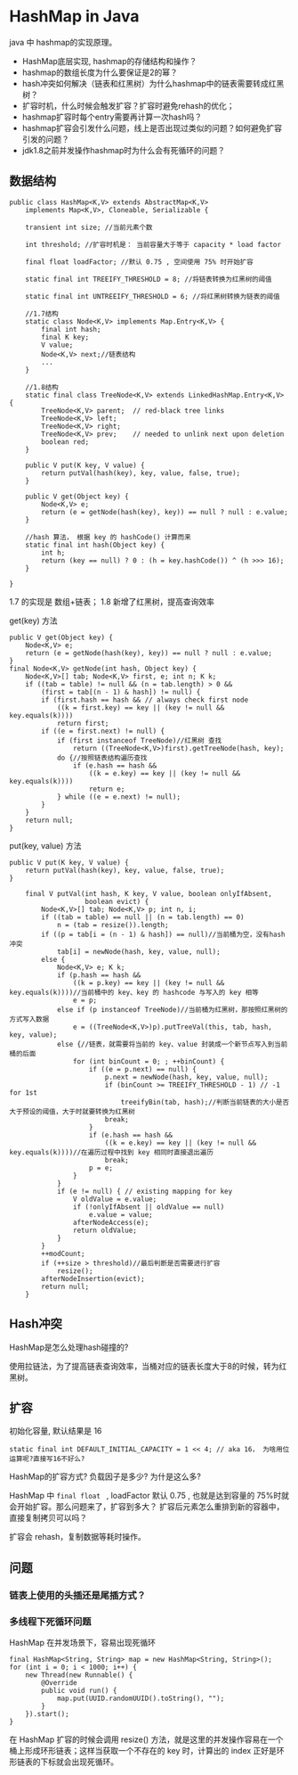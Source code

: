 # HashMap in Java

java 中 hashmap的实现原理。


* HashMap底层实现, hashmap的存储结构和操作？
* hashmap的数组长度为什么要保证是2的幂？
* hash冲突如何解决（链表和红黑树）为什么hashmap中的链表需要转成红黑树？
* 扩容时机，什么时候会触发扩容？扩容时避免rehash的优化；
* hashmap扩容时每个entry需要再计算一次hash吗？
* hashmap扩容会引发什么问题，线上是否出现过类似的问题？如何避免扩容引发的问题？
* jdk1.8之前并发操作hashmap时为什么会有死循环的问题？


## 数据结构


```
public class HashMap<K,V> extends AbstractMap<K,V>
    implements Map<K,V>, Cloneable, Serializable {

    transient int size; //当前元素个数

    int threshold; //扩容时机是： 当前容量大于等于 capacity * load factor    

    final float loadFactor; //默认 0.75 , 空间使用 75% 时开始扩容

    static final int TREEIFY_THRESHOLD = 8; //将链表转换为红黑树的阈值

    static final int UNTREEIFY_THRESHOLD = 6; //将红黑树转换为链表的阈值

    //1.7结构
    static class Node<K,V> implements Map.Entry<K,V> {
        final int hash;
        final K key;
        V value;
        Node<K,V> next;//链表结构
        ...
    }

    //1.8结构
    static final class TreeNode<K,V> extends LinkedHashMap.Entry<K,V> {
        TreeNode<K,V> parent;  // red-black tree links
        TreeNode<K,V> left;
        TreeNode<K,V> right;
        TreeNode<K,V> prev;    // needed to unlink next upon deletion
        boolean red;
    }

    public V put(K key, V value) {
        return putVal(hash(key), key, value, false, true);
    }

    public V get(Object key) {
        Node<K,V> e;
        return (e = getNode(hash(key), key)) == null ? null : e.value;
    }

    //hash 算法， 根据 key 的 hashCode() 计算而来
    static final int hash(Object key) {
        int h;
        return (key == null) ? 0 : (h = key.hashCode()) ^ (h >>> 16);
    }

}
```

1.7 的实现是 数组+链表； 1.8 新增了红黑树，提高查询效率


get(key) 方法

```
public V get(Object key) {
    Node<K,V> e;
    return (e = getNode(hash(key), key)) == null ? null : e.value;
}
final Node<K,V> getNode(int hash, Object key) {
    Node<K,V>[] tab; Node<K,V> first, e; int n; K k;
    if ((tab = table) != null && (n = tab.length) > 0 &&
        (first = tab[(n - 1) & hash]) != null) {
        if (first.hash == hash && // always check first node
            ((k = first.key) == key || (key != null && key.equals(k))))
            return first;
        if ((e = first.next) != null) {
            if (first instanceof TreeNode)//红黑树 查找
                return ((TreeNode<K,V>)first).getTreeNode(hash, key);
            do {//按照链表结构遍历查找
                if (e.hash == hash &&
                    ((k = e.key) == key || (key != null && key.equals(k))))
                    return e;
            } while ((e = e.next) != null);
        }
    }
    return null;
}

```

put(key, value) 方法

```
public V put(K key, V value) {
    return putVal(hash(key), key, value, false, true);
}
    
    final V putVal(int hash, K key, V value, boolean onlyIfAbsent,
                   boolean evict) {
        Node<K,V>[] tab; Node<K,V> p; int n, i;
        if ((tab = table) == null || (n = tab.length) == 0)
            n = (tab = resize()).length;
        if ((p = tab[i = (n - 1) & hash]) == null)//当前桶为空，没有hash冲突
            tab[i] = newNode(hash, key, value, null);
        else {
            Node<K,V> e; K k;
            if (p.hash == hash &&
                ((k = p.key) == key || (key != null && key.equals(k))))//当前桶中的 key、key 的 hashcode 与写入的 key 相等
                e = p;
            else if (p instanceof TreeNode)//当前桶为红黑树，那按照红黑树的方式写入数据
                e = ((TreeNode<K,V>)p).putTreeVal(this, tab, hash, key, value);
            else {//链表，就需要将当前的 key、value 封装成一个新节点写入到当前桶的后面
                for (int binCount = 0; ; ++binCount) {
                    if ((e = p.next) == null) {
                        p.next = newNode(hash, key, value, null);
                        if (binCount >= TREEIFY_THRESHOLD - 1) // -1 for 1st
                            treeifyBin(tab, hash);//判断当前链表的大小是否大于预设的阈值，大于时就要转换为红黑树
                        break;
                    }
                    if (e.hash == hash &&
                        ((k = e.key) == key || (key != null && key.equals(k))))//在遍历过程中找到 key 相同时直接退出遍历
                        break;
                    p = e;
                }
            }
            if (e != null) { // existing mapping for key
                V oldValue = e.value;
                if (!onlyIfAbsent || oldValue == null)
                    e.value = value;
                afterNodeAccess(e);
                return oldValue;
            }
        }
        ++modCount;
        if (++size > threshold)//最后判断是否需要进行扩容
            resize();
        afterNodeInsertion(evict);
        return null;
    }

```


## Hash冲突

HashMap是怎么处理hash碰撞的?

使用拉链法，为了提高链表查询效率，当桶对应的链表长度大于8的时候，转为红黑树。

## 扩容

初始化容量, 默认结果是 16

```
static final int DEFAULT_INITIAL_CAPACITY = 1 << 4; // aka 16， 为啥用位运算呢?直接写16不好么?
```

HashMap的扩容方式? 负载因子是多少? 为什是这么多?

HashMap 中 `final float ` ,  loadFactor 默认 0.75 , 也就是达到容量的 75%时就会开始扩容。那么问题来了，扩容到多大？ 扩容后元素怎么重排到新的容器中，直接复制拷贝可以吗？

扩容会 rehash，复制数据等耗时操作。





## 问题

### 链表上使用的头插还是尾插方式？


### 多线程下死循环问题


HashMap 在并发场景下，容易出现死循环

```
final HashMap<String, String> map = new HashMap<String, String>();
for (int i = 0; i < 1000; i++) {
    new Thread(new Runnable() {
        @Override
        public void run() {
            map.put(UUID.randomUUID().toString(), "");
        }
    }).start();
}
```

在 HashMap 扩容的时候会调用 resize() 方法，就是这里的并发操作容易在一个桶上形成环形链表；这样当获取一个不存在的 key 时，计算出的 index 正好是环形链表的下标就会出现死循环。





